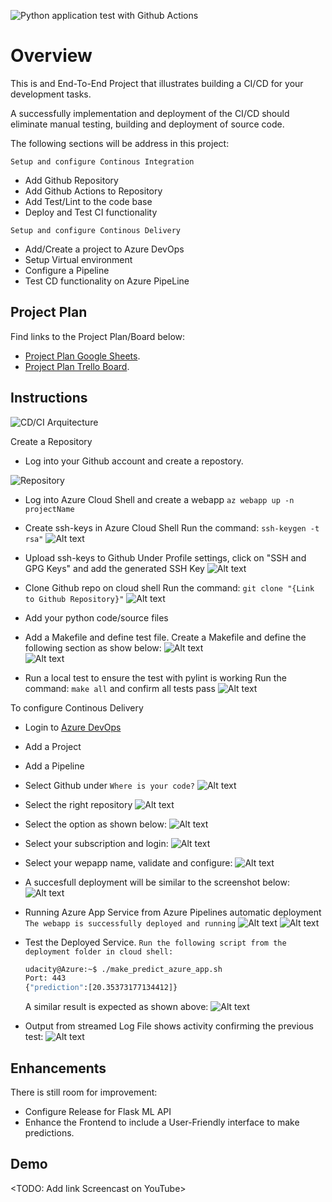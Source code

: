 ![Python application test with Github Actions](https://github.com/femog008/UdacityFlaskMLProject/workflows/Python+application+test+with+Github+Actions/badge.svg)
# Overview

This is and End-To-End Project that illustrates building a CI/CD for your development tasks.

A successfully implementation and deployment of the CI/CD should eliminate manual testing, building and deployment of source code.

The following sections will be address in this project:

`Setup and configure Continous Integration`
* Add Github Repository
* Add Github Actions to Repository
* Add Test/Lint to the code base
* Deploy and Test CI functionality

`Setup and configure Continous Delivery`
* Add/Create a project to Azure DevOps
* Setup Virtual environment
* Configure a Pipeline
* Test CD functionality on Azure PipeLine


## Project Plan

Find links to the Project Plan/Board below:

* [Project Plan Google Sheets](https://trello.com/b/9fkfM44w/udacity-flaskml-cicd).
* [Project Plan Trello Board](https://docs.google.com/spreadsheets/d/1SjQ7rr3Z2w4xwnkOLhOgVUFBdpgUWeWlp3MD_4WFXwU/edit#gid=311255061).

## Instructions

![CD/CI Arquitecture](images/Screenshot_1.png?raw=true "CD/CI Arquitecture")

Create a Repository

* Log into your Github account and create a repostory.

![Repository](images/Screenshot_2.png?raw=true "New Repo")

* Log into Azure Cloud Shell and create a webapp
    `az webapp up -n projectName`
    
* Create ssh-keys in Azure Cloud Shell
    Run the command: `ssh-keygen -t rsa"`
    ![Alt text](images/Screenshot_4.png?raw=true "Generate SSH Key")
        
* Upload ssh-keys to Github
    Under Profile settings, click on "SSH and GPG Keys" and add the generated SSH Key
    ![Alt text](images/Screenshot_5.png?raw=true "Add SSH Key")
    
* Clone Github repo on cloud shell
    Run the command: `git clone "{Link to Github Repository}"`
    ![Alt text](images/Screenshot_6.png?raw=true "Clone repo")   
    
* Add your python code/source files

* Add a Makefile and define test file. Create a Makefile and define the following section as show below:
    ![Alt text](images/Screenshot_7.png?raw=true "Add Makefile")    
    ![Alt text](images/Screenshot_8.png?raw=true "Add test file")    
    
* Run a local test to ensure the test with pylint is working 
    Run the command: `make all` and confirm all tests pass
    ![Alt text](images/Screenshot_9.png?raw=true "Run make all")

To configure Continous Delivery

* Login to [Azure DevOps](https://dev.azure.com)
* Add a Project
* Add a Pipeline
* Select Github under `Where is your code?`
    ![Alt text](images/Screenshot_10.png?raw=true "Add pipeline")
    
* Select the right repository
    ![Alt text](images/Screenshot_11.png?raw=true "choose repository")
    
* Select the option as shown below:
    ![Alt text](images/Screenshot_12.png?raw=true "choose Python To Linux")
    
* Select your subscription and login:
    ![Alt text](images/Screenshot_13.png?raw=true "Choose subscription")
    
* Select your wepapp name, validate and configure:
    ![Alt text](images/Screenshot_14.png?raw=true "choose webapp")
    
* A succesfull deployment will be similar to the screenshot below:
    ![Alt text](images/Screenshot_15.png?raw=true "Add pipeline")
    
* Running Azure App Service from Azure Pipelines automatic deployment 
    `The webapp is successfully deployed and running`
    ![Alt text](images/Screenshot_3.png?raw=true "Running WebApp")
    ![Alt text](images/Screenshot_16.png?raw=true "App via browser")
    
* Test the Deployed Service.
    `Run the following script from the deployment folder in cloud shell:`
    ```bash
    udacity@Azure:~$ ./make_predict_azure_app.sh
    Port: 443
    {"prediction":[20.35373177134412]}
    ```
    
    A similar result is expected as shown above:
    ![Alt text](images/Screenshot_17.png?raw=true "Prediction Result")
    
* Output from streamed Log File shows activity confirming the previous test:
    ![Alt text](images/Screenshot_18.png?raw=true "Log ")

## Enhancements

There is still room for improvement:

* Configure Release for Flask ML API
* Enhance the Frontend to include a User-Friendly interface to make predictions.

## Demo 

<TODO: Add link Screencast on YouTube>


